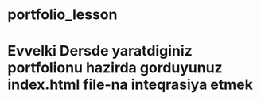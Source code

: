 # portfolio_lesson
# Evvelki Dersde yaratdiginiz portfolionu hazirda gorduyunuz index.html file-na inteqrasiya etmek
